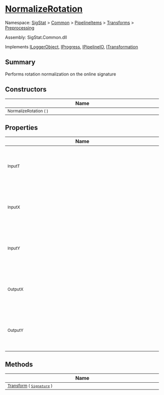 # [NormalizeRotation](./NormalizeRotation.md)

Namespace: [SigStat]() > [Common](./../../../README.md) > [PipelineItems]() > [Transforms]() > [Preprocessing](./README.md)

Assembly: SigStat.Common.dll

Implements [ILoggerObject](./../../../ILoggerObject.md), [IProgress](./../../../Helpers/IProgress.md), [IPipelineIO](./../../../Pipeline/IPipelineIO.md), [ITransformation](./../../../ITransformation.md)

## Summary
Performs rotation normalization on the online signature

## Constructors

| Name | Summary | 
| --- | --- | 
| <div style="width:490px"><sub>NormalizeRotation (  )</sub></div>| <sub></sub></div>| <br>


## Properties

| Name | Summary | 
| --- | --- | 
| <div style="width:490px"><sub>InputT</sub></div>| <sub>Gets or sets the input feature representing the timestamps of an online signature</sub></div>| <br>
| <div style="width:490px"><sub>InputX</sub></div>| <sub>Gets or sets the input feature representing the X coordinates of an online signature</sub></div>| <br>
| <div style="width:490px"><sub>InputY</sub></div>| <sub>Gets or sets the input feature representing the Y coordinates of an online signature</sub></div>| <br>
| <div style="width:490px"><sub>OutputX</sub></div>| <sub>Gets or sets the output feature representing the X coordinates of an online signature</sub></div>| <br>
| <div style="width:490px"><sub>OutputY</sub></div>| <sub>Gets or sets the input feature representing the Y coordinates of an online signature</sub></div>| <br>


## Methods

| Name | Summary | 
| --- | --- | 
| <div style="width:490px"><sub>[Transform](./Methods/NormalizeRotation-100663777.md) ( [`Signature`](./../../../Signature.md) )</sub></div>| <sub></sub></div>| <br>


